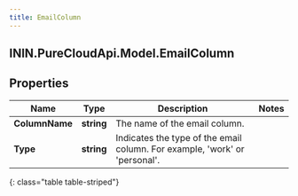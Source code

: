 ```yaml
---
title: EmailColumn
---
```

## ININ.PureCloudApi.Model.EmailColumn

## Properties

|Name | Type | Description | Notes|
|------------ | ------------- | ------------- | -------------|
| **ColumnName** | **string** | The name of the email column. | |
| **Type** | **string** | Indicates the type of the email column. For example, &#39;work&#39; or &#39;personal&#39;. | |
{: class="table table-striped"}



